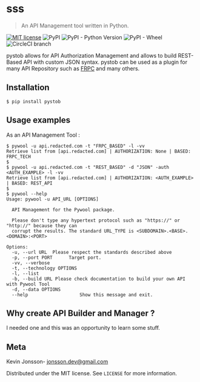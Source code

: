 ﻿# sss
>An API Management tool written in Python.

[![MIT license](https://img.shields.io/badge/License-MIT-blue.svg)](https://lbesson.mit-license.org/)
![PyPI](https://img.shields.io/badge/pypi-v1.0.0-blue)
![PyPI - Python Version](https://img.shields.io/pypi/pyversions/requests.svg)
![PyPI - Wheel](https://img.shields.io/pypi/wheel/pywol.svg)
![CircleCI branch](https://img.shields.io/circleci/project/github/erberlin/pywol/master.svg)

pystob allows for API Authorization Management and allows to build REST-Based API with custom JSON syntax.
pystob can be used as a plugin for many API Repository such as [FRPC](https://github.com/seznam/fastrpc) and many others.

## Installation

```console
$ pip install pystob
```

## Usage examples
As an API Management Tool :
```console
$ pywool -u api.redacted.com -t "FRPC_BASED" -l -vv
Retrieve list from [api.redacted.com] | AUTHORIZATION: None | BASED: FRPC_TECH
$
$ pywool -u api.redacted.com -t "REST_BASED" -d "JSON" -auth <AUTH_EXAMPLE> -l -vv
Retrieve list from [api.redacted.com] | AUTHORIZATION: <AUTH_EXAMPLE> | BASED: REST_API
$
$ pywool --help
Usage: pywool -u API_URL [OPTIONS]

  API Management for the Pywool package.

  Please don't type any hypertext protocol such as "https://" or "http://" because they can 
  corrupt the results. The standard URL_TYPE is <SUBDOMAIN>.<BASE>.<DOMAIN>:<PORT>

Options:
  -u, --url URL  Please respect the standards described above
  -p, --port PORT      Target port.
  -vv, --verbose
  -t, --technology OPTIONS
  -l, --list
  -b, --build URL Please check documentation to build your own API with Pywool Tool
  -d, --data OPTIONS
  --help                   Show this message and exit.
```
## Why create API Builder and Manager ?
I needed one and this was an opportunity to learn some stuff.

## Meta

 Kevin Jonsson- jonsson.dev@gmail.com

Distributed under the MIT license. See ``LICENSE`` for more information.
